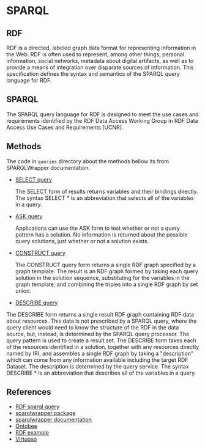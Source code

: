 # SPARQL

## RDF

RDF is a directed, labeled graph data format for representing information in the Web. RDF is often used to represent, among other things, personal information, social networks, metadata about digital artifacts, as well as to provide a means of integration over disparate sources of information. This specification defines the syntax and semantics of the SPARQL query language for RDF.

## SPARQL

The SPARQL query language for RDF is designed to meet the use cases and requirements identified by the RDF Data Access Working Group in RDF Data Access Use Cases and Requirements [UCNR]. 

## Methods

The code in `queries` directory about the methods bellow its from SPARQLWrapper documentation.

* [SELECT query](https://www.w3.org/TR/rdf-sparql-query/#select)

    The SELECT form of results returns variables and their bindings directly. The syntax SELECT * is an abbreviation that selects all of the variables in a query.

* [ASK query](https://www.w3.org/TR/rdf-sparql-query/#ask)

    Applications can use the ASK form to test whether or not a query pattern has a solution. No information is returned about the possible query solutions, just whether or not a solution exists.

* [CONSTRUCT query](https://www.w3.org/TR/rdf-sparql-query/#construct)

    The CONSTRUCT query form returns a single RDF graph specified by a graph template. The result is an RDF graph formed by taking each query solution in the solution sequence, substituting for the variables in the graph template, and combining the triples into a single RDF graph by set union.

* [DESCRIBE query](https://www.w3.org/TR/rdf-sparql-query/#describe)

The DESCRIBE form returns a single result RDF graph containing RDF data about resources. This data is not prescribed by a SPARQL query, where the query client would need to know the structure of the RDF in the data source, but, instead, is determined by the SPARQL query processor. The query pattern is used to create a result set. The DESCRIBE form takes each of the resources identified in a solution, together with any resources directly named by IRI, and assembles a single RDF graph by taking a "description" which can come from any information available including the target RDF Dataset. The description is determined by the query service. The syntax DESCRIBE * is an abbreviation that describes all of the variables in a query.

## References

* [RDF sparql query](https://www.w3.org/TR/rdf-sparql-query/)
* [sparqlwrapper package](https://pypi.org/project/SPARQLWrapper/)
* [sparqlwrapper documentation](https://rdflib.github.io/sparqlwrapper/)
* [Ontobee](http://www.ontobee.org/tutorial/sparql/)
* [RDF example](https://jena.apache.org/tutorials/sparql_data_pt.html)
* [Virtuoso](http://dbpedia.org/sparql)
